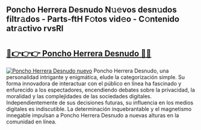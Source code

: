 ## Poncho Herrera Desnudo N𝚞𝚎vos desn𝚞dos filtr𝚊dos - Parts-ftH F𝚘tos vid𝚎o - C𝚘ntenido atr𝚊ctivo rvsRl

# <h2><a href="http://mb4tdo.tromn.icu/?c=Poncho+Herrera+Desnudo">🔗👉👉👉 Poncho Herrera Desnudo 🔗🔗</a></h2>

[![Poncho Herrera Desnudo nuevo](https://i.imgur.com/pEAQMta.gif)](http://mb4tdo.tromn.icu/?c=Poncho+Herrera+Desnudo)
Poncho Herrera Desnudo, una personalidad intrigante y enigmática, elude la categorización simple. Su forma innovadora de interactuar con el público en línea ha fascinado y enfurecido a los espectadores, encendiendo debates sobre la privacidad, la moralidad y las complejidades de las sociedades digitales. Independientemente de sus decisiones futuras, su influencia en los medios digitales es indiscutible. La determinación inquebrantable y el magnetismo innegable impulsan a Poncho Herrera Desnudo a nuevas alturas en la comunidad en línea.
